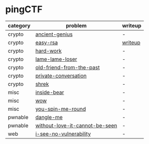 # pingCTF

category | problem | writeup
--- | --- | ---
crypto | [ancient-genius](crypto/ancient-genius) | -
crypto | [easy-rsa](crypto/easy-rsa) | [writeup](crypto/easy-rsa/writeup.md)
crypto | [hard-work](crypto/hard-work) | -
crypto | [lame-lame-loser](crypto/lame-lame-loser) | -
crypto | [old-friend-from-the-past](crypto/old-friend-from-the-past) | -
crypto | [private-conversation](crypto/private-conversation) | -
crypto | [shrek](crypto/shrek) | -
misc | [inside-bear](misc/inside-bear) | -
misc | [wow](misc/wow) | -
misc | [you-spin-me-round](misc/you-spin-me-round) | -
pwnable | [dangle-me](pwnable/dangle-me) | -
pwnable | [without-love-it-cannot-be-seen](pwnable/without-love-it-cannot-be-seen) | -
web | [i-see-no-vulnerability](web/i-see-no-vulnerability) | -
